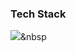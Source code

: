 ### Tech Stack
<img src="https://img.shields.io/badge/reactJS-#61DAFB?style=flat-square&logo=React&logoColor=white"/></a>&nbsp 
